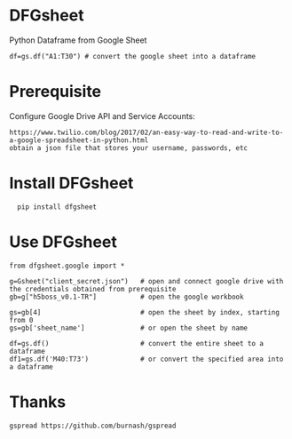 # DFGsheet
Python Dataframe from Google Sheet

```
df=gs.df("A1:T30") # convert the google sheet into a dataframe
```

# Prerequisite
  
  Configure Google Drive API and Service Accounts:
  ```
  https://www.twilio.com/blog/2017/02/an-easy-way-to-read-and-write-to-a-google-spreadsheet-in-python.html
  obtain a json file that stores your username, passwords, etc
  ```
  
# Install DFGsheet
```
  pip install dfgsheet
```
# Use DFGsheet

```
from dfgsheet.google import *

g=Gsheet("client_secret.json")   # open and connect google drive with the credentials obtained from prerequisite
gb=g["h5boss_v0.1-TR"]           # open the google workbook

gs=gb[4]                         # open the sheet by index, starting from 0
gs=gb['sheet_name']              # or open the sheet by name

df=gs.df()                       # convert the entire sheet to a dataframe
df1=gs.df('M40:T73')             # or convert the specified area into a dataframe
```

# Thanks
```
gspread https://github.com/burnash/gspread
```
